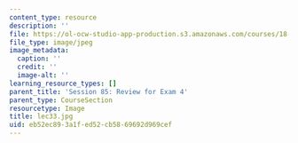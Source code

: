 ```yaml
---
content_type: resource
description: ''
file: https://ol-ocw-studio-app-production.s3.amazonaws.com/courses/18-01sc-single-variable-calculus-fall-2010/eb52ec893a1fed52cb5869692d969cef_lec33.jpg
file_type: image/jpeg
image_metadata:
  caption: ''
  credit: ''
  image-alt: ''
learning_resource_types: []
parent_title: 'Session 85: Review for Exam 4'
parent_type: CourseSection
resourcetype: Image
title: lec33.jpg
uid: eb52ec89-3a1f-ed52-cb58-69692d969cef
---
```

